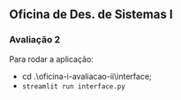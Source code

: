 ## Oficina de Des. de Sistemas I

### Avaliação 2

Para rodar a aplicação:

- cd .\oficina-i-avaliacao-ii\interface;
- `streamlit run interface.py`
